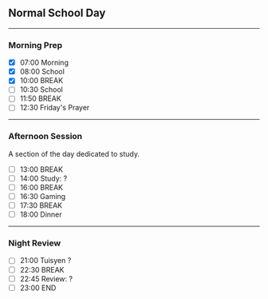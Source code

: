 ## Normal School Day
---
### Morning Prep

- [x] 07:00 Morning
- [x] 08:00 School
- [x] 10:00 BREAK
- [ ] 10:30 School
- [ ] 11:50 BREAK
- [ ] 12:30 Friday's Prayer
---

### Afternoon Session

A section of the day dedicated to study.

- [ ] 13:00 BREAK
- [ ] 14:00 Study: ?
- [ ] 16:00 BREAK
- [ ] 16:30 Gaming
- [ ] 17:30 BREAK
- [ ] 18:00 Dinner
---
### Night Review

- [ ] 21:00 Tuisyen ?
- [ ] 22:30 BREAK
- [ ] 22:45 Review: ?
- [ ] 23:00 END